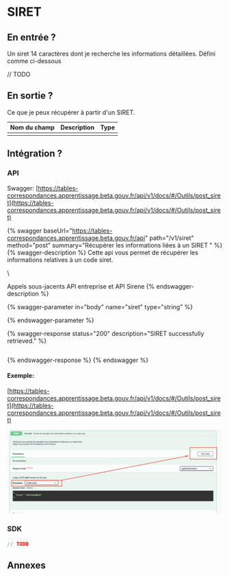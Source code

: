 # SIRET

## En entrée ?

Un siret 14 caractères dont je recherche les informations détaillées. Défini comme ci-dessous 

// TODO

## En sortie ?

Ce que je peux récupérer à partir d'un SIRET. 

| Nom du champ | Description | Type |
| ------------ | ----------- | ---- |
|              |             |      |

## Intégration ? 

### API

Swagger: [https://tables-correspondances.apprentissage.beta.gouv.fr/api/v1/docs/#/Outils/post_siret](https://tables-correspondances.apprentissage.beta.gouv.fr/api/v1/docs/#/Outils/post_siret)

{% swagger baseUrl="https://tables-correspondances.apprentissage.beta.gouv.fr/api" path="/v1/siret" method="post" summary="Récupérer les informations liées à un SIRET " %}
{% swagger-description %}
Cette api vous permet de récupérer les informations relatives à un code siret. 

\


Appels sous-jacents API entreprise et API Sirene 
{% endswagger-description %}

{% swagger-parameter in="body" name="siret" type="string" %}

{% endswagger-parameter %}

{% swagger-response status="200" description="SIRET successfully retrieved." %}
```javascript
```
{% endswagger-response %}
{% endswagger %}

#### Exemple:

[https://tables-correspondances.apprentissage.beta.gouv.fr/api/v1/docs/#/Outils/post_siret](https://tables-correspondances.apprentissage.beta.gouv.fr/api/v1/docs/#/Outils/post_siret)

![](<../../../.gitbook/assets/image (3).png>)

### SDK

```javascript
// TODO
```

## Annexes
